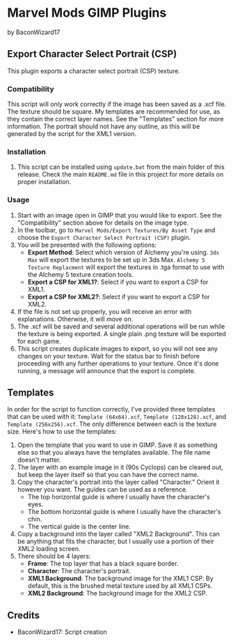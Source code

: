 # Marvel Mods GIMP Plugins
by BaconWizard17

## Export Character Select Portrait (CSP)
This plugin exports a character select portrait (CSP) texture.

### Compatibility
This script will only work correctly if the image has been saved as a .xcf file. The texture should be square. My templates are recommended for use, as they contain the correct layer names. See the "Templates" section for more information. The portrait should not have any outline, as this will be generated by the script for the XML1 version.

### Installation
1. This script can be installed using `update.bat` from the main folder of this release. Check the main `README.md` file in this project for more details on proper installation.

### Usage
1. Start with an image open in GIMP that you would like to export. See the "Compatibility" section above for details on the image type.
2. In the toolbar, go to `Marvel Mods/Export Textures/By Asset Type` and choose the `Export Character Select Portrait (CSP)` plugin.
3. You will be presented with the following options:
	- **Export Method**: Select which version of Alchemy you're using. `3ds Max` will export the textures to be set up in 3ds Max. `Alchemy 5 Texture Replacment` will export the textures in .tga format to use with the Alchemy 5 texture creation tools.
	- **Export a CSP for XML1?**: Select if you want to export a CSP for XML1.
	- **Export a CSP for XML2?**: Select if you want to export a CSP for XML2.
4. If the file is not set up properly, you will receive an error with explanations. Otherwise, it will move on.
5. The .xcf will be saved and several additional operations will be run while the texture is being exported. A single plain .png texture will be exported for each game.
6. This script creates duplicate images to export, so you will not see any changes on your texture. Wait for the status bar to finish before proceeding with any further operations to your texture. Once it's done running, a message will announce that the export is complete.

## Templates
In order for the script to function correctly, I've provided three templates that can be used with it: `Template (64x64).xcf`, `Template (128x128).xcf`, and `Template (256x256).xcf`. The only difference between each is the texture size. Here's how to use the templates:
1. Open the template that you want to use in GIMP. Save it as something else so that you always have the templates available. The file name doesn't matter.
2. The layer with an example image in it (90s Cyclops) can be cleared out, but keep the layer itself so that you can have the correct name.
3. Copy the character's portrait into the layer called "Character." Orient it however you want. The guides can be used as a reference.
    - The top horizontal guide is where I usually have the character's eyes.
	- The bottom horizontal guide is where I usually have the character's chin.
	- The vertical guide is the center line.
4. Copy a background into the layer called "XML2 Background". This can be anything that fits the character, but I usually use a portion of their XML2 loading screen.
4. There should be 4 layers:
    - **Frame**: The top layer that has a black square border.
	- **Character**: The character's portrait.
	- **XML1 Background**: The background image for the XML1 CSP. By default, this is the brushed metal texture used by all XML1 CSPs.
	- **XML2 Background**: The background image for the XML2 CSP.

## Credits
- BaconWizard17: Script creation